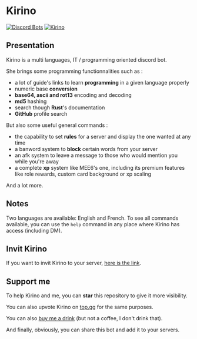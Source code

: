 # Kirino

[![Discord Bots](https://top.gg/api/widget/493470054415859713.svg)](https://top.gg/bot/493470054415859713)
[![Kirino](https://cdn.discordapp.com/avatars/493470054415859713/bb426d26625a94c6f0d6136cbc6b494c.webp?size=128)](https://discord.com/oauth2/authorize?client_id=493470054415859713&scope=bot&permissions=8)

## Presentation

Kirino is a multi languages, IT / programming oriented discord bot.

She brings some programming functionnalities such as :
- a lot of guide's links to learn **programming** in a given language properly
- numeric base **conversion**
- **base64, ascii and rot13** encoding and decoding
- **md5** hashing
- search though **Rust**'s documentation
- **GitHub** profile search

But also some useful general commands :
- the capability to set **rules** for a server and display the one wanted at any time
- a banword system to **block** certain words from your server
- an afk system to leave a message to those who would mention you while you're away
- a complete **xp** system like MEE6's one, including its premium features like role rewards, custom card background or xp scaling

And a lot more.

## Notes

Two languages are available: English and French. To see all commands available, you can use the `help` command in any place where Kirino has access (including DM).

## Invit Kirino

If you want to invit Kirino to your server, [here is the link](https://discord.com/oauth2/authorize?client_id=493470054415859713&scope=bot&permissions=8).

## Support me

To help Kirino and me, you can **star** this repository to give it more visibility.

You can also upvote Kirino on [top.gg](https://top.gg/bot/493470054415859713/vote) for the same purposes.

You can also [buy me a drink](https://www.paypal.me/cypelf) (but not a coffee, I don't drink that).

And finally, obviously, you can share this bot and add it to your servers.